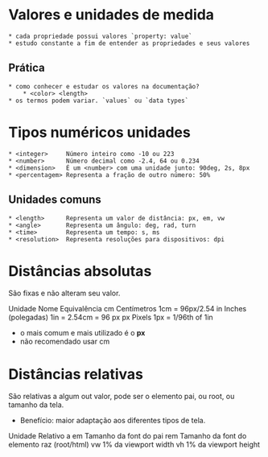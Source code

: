 # Valores e unidades de medida

    * cada propriedade possui valores `property: value`
    * estudo constante a fim de entender as propriedades e seus valores

## Prática

    * como conhecer e estudar os valores na documentação?
        * <color> <length>
    * os termos podem variar. `values` ou `data types`

# Tipos numéricos unidades

    * <integer>     Número inteiro como -10 ou 223
    * <number>      Número decimal como -2.4, 64 ou 0.234
    * <dimension>   É um <number> com uma unidade junto: 90deg, 2s, 8px
    * <percentagem> Representa a fração de outro número: 50%

## Unidades comuns

    * <length>      Representa um valor de distância: px, em, vw
    * <angle>       Representa um ângulo: deg, rad, turn
    * <time>        Representa um tempo: s, ms
    * <resolution>  Representa resoluções para dispositivos: dpi

# Distâncias absolutas <length>

São fixas e não alteram seu valor.

Unidade Nome Equivalência
cm Centímetros 1cm = 96px/2.54
in Inches (polegadas) 1in = 2.54cm = 96 px
px Pixels 1px = 1/96th of 1in

- o mais comum e mais utilizado é o **px**
- não recomendado usar cm

# Distâncias relativas

São relativas a algum out valor, pode ser o elemento pai, ou root, ou tamanho da tela.

- Benefício: maior adaptação aos diferentes tipos de tela.

Unidade Relativo a
em Tamanho da font do pai
rem Tamanho da font do elemento raz (root/html)
vw 1% da viewport width
vh 1% da viewport height
